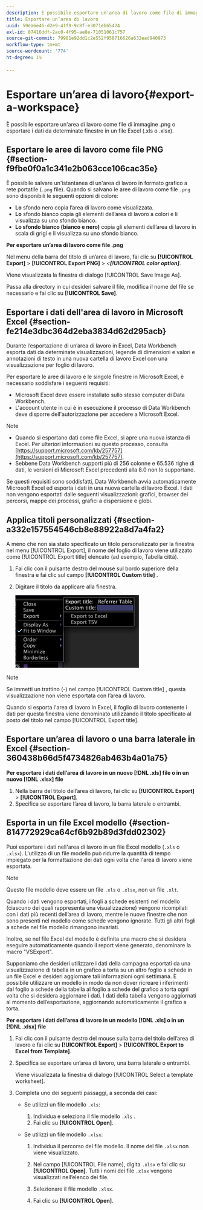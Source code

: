 ```yaml
---
description: È possibile esportare un'area di lavoro come file di immagine .png o esportare i dati da determinate finestre in un file Excel (.xls o .xlsx).
title: Esportare un’area di lavoro
uuid: 59ea6e46-d2e9-41f9-9c8f-e3071eb65424
exl-id: 87416ddf-2ac0-4f95-ae8e-71051061c757
source-git-commit: 79981e92dd1c2e552f958716626a632ead940973
workflow-type: tm+mt
source-wordcount: '774'
ht-degree: 1%

---
```


# Esportare un’area di lavoro{#export-a-workspace}

È possibile esportare un&#39;area di lavoro come file di immagine .png o esportare i dati da determinate finestre in un file Excel (.xls o .xlsx).

## Esportare le aree di lavoro come file PNG {#section-f9fbe0f0a1c341e2b063cce106cac35e}

È possibile salvare un&#39;istantanea di un&#39;area di lavoro in formato grafico a rete portatile (`.png` file). Quando si salvano le aree di lavoro come file `.png` sono disponibili le seguenti opzioni di colore:

* **Lo** sfondo nero copia l’area di lavoro come visualizzata.
* **Lo** sfondo bianco copia gli elementi dell’area di lavoro a colori e li visualizza su uno sfondo bianco.
* **Lo sfondo bianco (bianco e nero)** copia gli elementi dell’area di lavoro in scala di grigi e li visualizza su uno sfondo bianco.

**Per esportare un’area di lavoro come file .png**

Nel menu della barra del titolo di un’area di lavoro, fai clic su **[!UICONTROL Export]** > **[!UICONTROL Export PNG]** > *&lt;**[!UICONTROL color option]***.

Viene visualizzata la finestra di dialogo [!UICONTROL Save Image As].

Passa alla directory in cui desideri salvare il file, modifica il nome del file se necessario e fai clic su **[!UICONTROL Save]**.

## Esportare i dati dell&#39;area di lavoro in Microsoft Excel {#section-fe214e3dbc364d2eba3834d62d295acb}

Durante l’esportazione di un’area di lavoro in Excel, Data Workbench esporta dati da determinate visualizzazioni, legende di dimensioni e valori e annotazioni di testo in una nuova cartella di lavoro Excel con una visualizzazione per foglio di lavoro.

Per esportare le aree di lavoro e le singole finestre in Microsoft Excel, è necessario soddisfare i seguenti requisiti:

* Microsoft Excel deve essere installato sullo stesso computer di Data Workbench.
* L&#39;account utente in cui è in esecuzione il processo di Data Workbench deve disporre dell&#39;autorizzazione per accedere a Microsoft Excel.

>[!NOTE]
>
>* Quando si esportano dati come file Excel, si apre una nuova istanza di Excel. Per ulteriori informazioni su questo processo, consulta [https://support.microsoft.com/kb/257757](https://support.microsoft.com/kb/257757).
>* Sebbene Data Workbench supporti più di 256 colonne e 65.536 righe di dati, le versioni di Microsoft Excel precedenti alla 8.0 non lo supportano.
>


Se questi requisiti sono soddisfatti, Data Workbench avvia automaticamente Microsoft Excel ed esporta i dati in una nuova cartella di lavoro Excel. I dati non vengono esportati dalle seguenti visualizzazioni: grafici, browser dei percorsi, mappe dei processi, grafici a dispersione e globi.

## Applica titoli personalizzati {#section-a332e157554546cb8e88922a8d7a4fa2}

A meno che non sia stato specificato un titolo personalizzato per la finestra nel menu [!UICONTROL Export], il nome del foglio di lavoro viene utilizzato come [!UICONTROL Export title] elencato (ad esempio, Tabella città).

1. Fai clic con il pulsante destro del mouse sul bordo superiore della finestra e fai clic sul campo **[!UICONTROL Custom title]** .
1. Digitare il titolo da applicare alla finestra.

   ![](assets/mnu_window_TitleBar_Export.png)

>[!NOTE]
>
>Se immetti un trattino (-) nel campo [!UICONTROL Custom title] , questa visualizzazione non viene esportata con l’area di lavoro.

Quando si esporta l&#39;area di lavoro in Excel, il foglio di lavoro contenente i dati per questa finestra viene denominato utilizzando il titolo specificato al posto del titolo nel campo [!UICONTROL Export title].

## Esportare un’area di lavoro o una barra laterale in Excel {#section-360438b66d5f4734826ab463b4a01a75}

**Per esportare i dati dell’area di lavoro in un nuovo  [!DNL .xls] file o in un nuovo  [!DNL .xlsx] file**

1. Nella barra del titolo dell’area di lavoro, fai clic su **[!UICONTROL Export]** > **[!UICONTROL Export]**.
1. Specifica se esportare l’area di lavoro, la barra laterale o entrambi.

## Esporta in un file Excel modello {#section-814772929ca64cf6b92b89d3fdd02302}

Puoi esportare i dati nell&#39;area di lavoro in un file Excel modello (`.xls` o `.xlsx`). L&#39;utilizzo di un file modello può ridurre la quantità di tempo impiegato per la formattazione dei dati ogni volta che l&#39;area di lavoro viene esportata.

>[!NOTE]
>
>Questo file modello deve essere un file `.xls` o `.xlsx`, non un file `.xlt`.

Quando i dati vengono esportati, i fogli a schede esistenti nel modello (ciascuno dei quali rappresenta una visualizzazione) vengono ricompilati con i dati più recenti dell’area di lavoro, mentre le nuove finestre che non sono presenti nel modello come schede vengono ignorate. Tutti gli altri fogli a schede nel file modello rimangono invariati.

Inoltre, se nel file Excel del modello è definita una macro che si desidera eseguire automaticamente quando il report viene generato, denominare la macro &quot;VSExport&quot;.

Supponiamo che desideri utilizzare i dati della campagna esportati da una visualizzazione di tabella in un grafico a torta su un altro foglio a schede in un file Excel e desideri aggiornare tali informazioni ogni settimana. È possibile utilizzare un modello in modo da non dover ricreare i riferimenti dal foglio a schede della tabella al foglio a schede del grafico a torta ogni volta che si desidera aggiornare i dati. I dati della tabella vengono aggiornati al momento dell’esportazione, aggiornando automaticamente il grafico a torta.

**Per esportare i dati dell’area di lavoro in un modello  [!DNL .xls] o in un  [!DNL .xlsx] file**

1. Fai clic con il pulsante destro del mouse sulla barra del titolo dell’area di lavoro e fai clic su **[!UICONTROL Export]** > **[!UICONTROL Export to Excel from Template]**.
1. Specifica se esportare un’area di lavoro, una barra laterale o entrambi.

   Viene visualizzata la finestra di dialogo [!UICONTROL Select a template worksheet].

1. Completa uno dei seguenti passaggi, a seconda dei casi:

   * Se utilizzi un file modello `.xls`:

      1. Individua e seleziona il file modello `.xls` .
      1. Fai clic su **[!UICONTROL Open]**.
   * Se utilizzi un file modello `.xlsx`:

      1. Individua il percorso del file modello. Il nome del file `.xlsx` non viene visualizzato.
      1. Nel campo [!UICONTROL File name], digita `.xlsx` e fai clic su **[!UICONTROL Open]**. Tutti i nomi dei file `.xlsx` vengono visualizzati nell’elenco dei file.

      1. Selezionare il file modello `.xlsx`.
      1. Fai clic su **[!UICONTROL Open]**.

